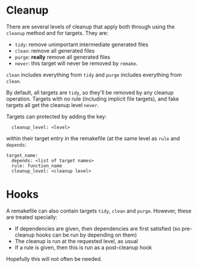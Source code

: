 # Cleanup

There are several levels of cleanup that apply both through using the `cleanup` method and for targets.  They are:

* `tidy`: remove unimportant intermediate generated files
* `clean`: remove all generated files
* `purge`: **really** remove all generated files
* `never`: this target will never be removed by `remake`.

`clean` includes everything from `tidy` and `purge` includes everything from `clean`.

By default, all targets are `tidy`, so they'll be removed by any cleanup operation.  Targets with no rule (including implicit file targets), and fake targets all get the cleanup level `never`.

Targets can protected by adding the key:

```
  cleanup_level: <level>
```

within their target entry in the remakefile (at the same level as `rule` and `depends`:

```
target_name:
  depends: <list of target names>
  rule: function_name
  cleanup_level: <cleanup level>
```

# Hooks

A remakefile can also contain targets `tidy`, `clean` and `purge`.  However, these are treated specially:

* If dependencies are given, then dependencies are first satisfied (so pre-cleanup hooks can be run by depending on them)
* The cleanup is run at the requested level, as usual
* If a rule is given, then this is run as a post-cleanup hook

Hopefully this will not often be needed.
